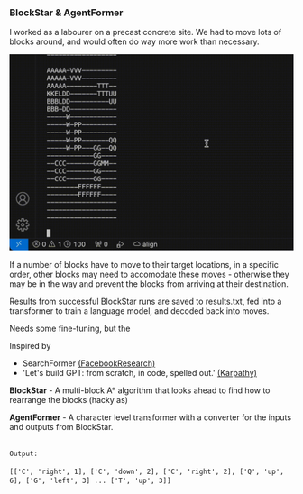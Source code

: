### BlockStar & AgentFormer

I worked as a labourer on a precast concrete site. We had to move lots of blocks around, and would often do way more work than necessary. 

![in action](https://raw.githubusercontent.com/rayking99/BlockStar/main/GA.gif)

If a number of blocks have to move to their target locations, in a specific order, other blocks may need to accomodate these moves - otherwise they may be in the way and prevent the blocks from arriving at their destination. 

Results from successful BlockStar runs are saved to results.txt, fed into a transformer to train a language model, and decoded back into moves. 

Needs some fine-tuning, but the 

Inspired by 
- SearchFormer [(FacebookResearch) ](https://github.com/facebookresearch/searchformer)
- 'Let's build GPT: from scratch, in code, spelled out.' [(Karpathy)](https://www.youtube.com/watch?v=kCc8FmEb1nY&t=88s)

**BlockStar** - A multi-block A* algorithm that looks ahead to find how to rearrange the blocks (hacky as)

**AgentFormer** - A character level transformer with a converter for the inputs and outputs from BlockStar. 

```

Output:

[['C', 'right', 1], ['C', 'down', 2], ['C', 'right', 2], ['Q', 'up', 6], ['G', 'left', 3] ... ['T', 'up', 3]]

```
